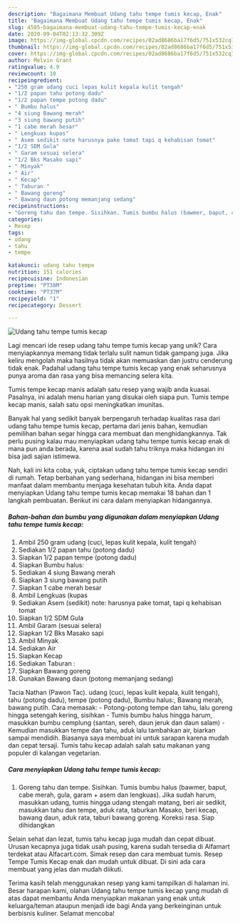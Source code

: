 ```yaml
---
description: "Bagaimana Membuat Udang tahu tempe tumis kecap, Enak"
title: "Bagaimana Membuat Udang tahu tempe tumis kecap, Enak"
slug: 4585-bagaimana-membuat-udang-tahu-tempe-tumis-kecap-enak
date: 2020-09-04T02:13:32.309Z
image: https://img-global.cpcdn.com/recipes/02ad8686ba17f6d5/751x532cq70/udang-tahu-tempe-tumis-kecap-foto-resep-utama.jpg
thumbnail: https://img-global.cpcdn.com/recipes/02ad8686ba17f6d5/751x532cq70/udang-tahu-tempe-tumis-kecap-foto-resep-utama.jpg
cover: https://img-global.cpcdn.com/recipes/02ad8686ba17f6d5/751x532cq70/udang-tahu-tempe-tumis-kecap-foto-resep-utama.jpg
author: Melvin Grant
ratingvalue: 4.9
reviewcount: 10
recipeingredient:
- "250 gram udang cuci lepas kulit kepala kulit tengah"
- "1/2 papan tahu potong dadu"
- "1/2 papan tempe potong dadu"
- " Bumbu halus"
- "4 siung Bawang merah"
- "3 siung bawang putih"
- "1 cabe merah besar"
- " Lengkuas kupas"
- " Asem sedikit note harusnya pake tomat tapi q kehabisan tomat"
- "1/2 SDM Gula"
- " Garam sesuai selera"
- "1/2 Bks Masako sapi"
- " Minyak"
- " Air"
- " Kecap"
- " Taburan "
- " Bawang goreng"
- " Bawang daun potong memanjang sedang"
recipeinstructions:
- "Goreng tahu dan tempe. Sisihkan. Tumis bumbu halus (bawmer, baput, cabe merah, gula, garam + asem dan lengkuas). Jika sudah harum, masukkan udang, tumis hingga udang stengah matang, beri air sedikit, masukkan tahu dan tempe, aduk rata, taburkan Masako, beri kecap, bawang daun, aduk rata, taburi bawang goreng. Koreksi rasa. Siap dihidangkan"
categories:
- Resep
tags:
- udang
- tahu
- tempe

katakunci: udang tahu tempe 
nutrition: 151 calories
recipecuisine: Indonesian
preptime: "PT38M"
cooktime: "PT37M"
recipeyield: "1"
recipecategory: Dessert

---
```



![Udang tahu tempe tumis kecap](https://img-global.cpcdn.com/recipes/02ad8686ba17f6d5/751x532cq70/udang-tahu-tempe-tumis-kecap-foto-resep-utama.jpg)

Lagi mencari ide resep udang tahu tempe tumis kecap yang unik? Cara menyiapkannya memang tidak terlalu sulit namun tidak gampang juga. Jika keliru mengolah maka hasilnya tidak akan memuaskan dan justru cenderung tidak enak. Padahal udang tahu tempe tumis kecap yang enak seharusnya punya aroma dan rasa yang bisa memancing selera kita.

Tumis tempe kecap manis adalah satu resep yang wajib anda kuasai. Pasalnya, ini adalah menu harian yang disukai oleh siapa pun. Tumis tempe kecap manis, salah satu opsi meningkatkan imunitas.

Banyak hal yang sedikit banyak berpengaruh terhadap kualitas rasa dari udang tahu tempe tumis kecap, pertama dari jenis bahan, kemudian pemilihan bahan segar hingga cara membuat dan menghidangkannya. Tak perlu pusing kalau mau menyiapkan udang tahu tempe tumis kecap enak di mana pun anda berada, karena asal sudah tahu triknya maka hidangan ini bisa jadi sajian istimewa.


Nah, kali ini kita coba, yuk, ciptakan udang tahu tempe tumis kecap sendiri di rumah. Tetap berbahan yang sederhana, hidangan ini bisa memberi manfaat dalam membantu menjaga kesehatan tubuh kita. Anda dapat menyiapkan Udang tahu tempe tumis kecap memakai 18 bahan dan 1 langkah pembuatan. Berikut ini cara dalam menyiapkan hidangannya.

<!--inarticleads1-->

##### Bahan-bahan dan bumbu yang digunakan dalam menyiapkan Udang tahu tempe tumis kecap:

1. Ambil 250 gram udang (cuci, lepas kulit kepala, kulit tengah)
1. Sediakan 1/2 papan tahu (potong dadu)
1. Siapkan 1/2 papan tempe (potong dadu)
1. Siapkan  Bumbu halus:
1. Sediakan 4 siung Bawang merah
1. Siapkan 3 siung bawang putih
1. Siapkan 1 cabe merah besar
1. Ambil  Lengkuas (kupas
1. Sediakan  Asem (sedikit) note: harusnya pake tomat, tapi q kehabisan tomat
1. Siapkan 1/2 SDM Gula
1. Ambil  Garam (sesuai selera)
1. Siapkan 1/2 Bks Masako sapi
1. Ambil  Minyak
1. Sediakan  Air
1. Siapkan  Kecap
1. Sediakan  Taburan :
1. Siapkan  Bawang goreng
1. Gunakan  Bawang daun (potong memanjang sedang)


Tacia Nathan (Pawon Tac). udang (cuci, lepas kulit kepala, kulit tengah), tahu (potong dadu), tempe (potong dadu), Bumbu halus:, Bawang merah, bawang putih. Cara memasak: - Potong-potong tempe dan tahu, lalu goreng hingga setengah kering, sisihkan - Tumis bumbu halus hingga harum, masukkan bumbu cemplung (santan, sereh, daun jeruk dan daun salam) - Kemudian masukkan tempe dan tahu, aduk lalu tambahkan air, biarkan sampai mendidih. Biasanya saya membuat ini untuk sarapan karena mudah dan cepat tersaji. Tumis tahu kecap adalah salah satu makanan yang populer di kalangan vegetarian. 

<!--inarticleads2-->

##### Cara menyiapkan Udang tahu tempe tumis kecap:

1. Goreng tahu dan tempe. Sisihkan. Tumis bumbu halus (bawmer, baput, cabe merah, gula, garam + asem dan lengkuas). Jika sudah harum, masukkan udang, tumis hingga udang stengah matang, beri air sedikit, masukkan tahu dan tempe, aduk rata, taburkan Masako, beri kecap, bawang daun, aduk rata, taburi bawang goreng. Koreksi rasa. Siap dihidangkan


Selain sehat dan lezat, tumis tahu kecap juga mudah dan cepat dibuat. Urusan kecapnya juga tidak usah pusing, karena sudah tersedia di Alfamart terdekat atau Alfacart.com. Simak resep dan cara membuat tumis. Resep Tempe Tumis Kecap enak dan mudah untuk dibuat. Di sini ada cara membuat yang jelas dan mudah diikuti. 

Terima kasih telah menggunakan resep yang kami tampilkan di halaman ini. Besar harapan kami, olahan Udang tahu tempe tumis kecap yang mudah di atas dapat membantu Anda menyiapkan makanan yang enak untuk keluarga/teman ataupun menjadi ide bagi Anda yang berkeinginan untuk berbisnis kuliner. Selamat mencoba!
